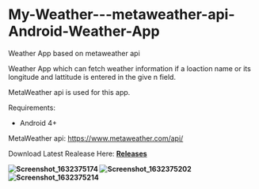 # My-Weather---metaweather-api-Android-Weather-App
Weather App based on metaweather api 

Weather App which can fetch weather information if a loaction name or its longitude and lattitude is entered in the give n field.

MetaWeather api is used for this app.

Requirements:
* Android 4+


MetaWeather api: https://www.metaweather.com/api/

Download Latest Realease Here: <a href="https://github.com/asghar-ali-shah/My-Weather---metaweather-api-Android-Weather-App/releases" ><b>Releases<b/><a/>

![Screenshot_1632375174](https://user-images.githubusercontent.com/76618200/134459190-59b0d613-1ec8-4955-8862-ca206c974792.png)
![Screenshot_1632375202](https://user-images.githubusercontent.com/76618200/134459194-018b74ca-2981-47b9-8b11-e8567a449d28.png)
![Screenshot_1632375214](https://user-images.githubusercontent.com/76618200/134459195-ea0d871f-948b-4e82-8749-61ab0e25c62a.png)
